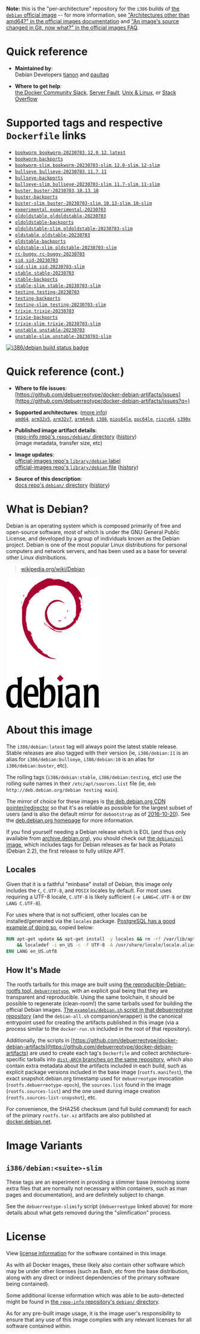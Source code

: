 <!--

********************************************************************************

WARNING:

    DO NOT EDIT "debian/README.md"

    IT IS AUTO-GENERATED

    (from the other files in "debian/" combined with a set of templates)

********************************************************************************

-->

**Note:** this is the "per-architecture" repository for the `i386` builds of [the `debian` official image](https://hub.docker.com/_/debian) -- for more information, see ["Architectures other than amd64?" in the official images documentation](https://github.com/docker-library/official-images#architectures-other-than-amd64) and ["An image's source changed in Git, now what?" in the official images FAQ](https://github.com/docker-library/faq#an-images-source-changed-in-git-now-what).

# Quick reference

-	**Maintained by**:  
	Debian Developers [tianon](https://qa.debian.org/developer.php?login=tianon) and [paultag](https://qa.debian.org/developer.php?login=paultag)

-	**Where to get help**:  
	[the Docker Community Slack](https://dockr.ly/comm-slack), [Server Fault](https://serverfault.com/help/on-topic), [Unix & Linux](https://unix.stackexchange.com/help/on-topic), or [Stack Overflow](https://stackoverflow.com/help/on-topic)

# Supported tags and respective `Dockerfile` links

-	[`bookworm`, `bookworm-20230703`, `12.0`, `12`, `latest`](https://github.com/debuerreotype/docker-debian-artifacts/blob/a7214d9992d225e070d836fc1bd1c71dab6b0ce8/bookworm/Dockerfile)
-	[`bookworm-backports`](https://github.com/debuerreotype/docker-debian-artifacts/blob/a7214d9992d225e070d836fc1bd1c71dab6b0ce8/bookworm/backports/Dockerfile)
-	[`bookworm-slim`, `bookworm-20230703-slim`, `12.0-slim`, `12-slim`](https://github.com/debuerreotype/docker-debian-artifacts/blob/a7214d9992d225e070d836fc1bd1c71dab6b0ce8/bookworm/slim/Dockerfile)
-	[`bullseye`, `bullseye-20230703`, `11.7`, `11`](https://github.com/debuerreotype/docker-debian-artifacts/blob/a7214d9992d225e070d836fc1bd1c71dab6b0ce8/bullseye/Dockerfile)
-	[`bullseye-backports`](https://github.com/debuerreotype/docker-debian-artifacts/blob/a7214d9992d225e070d836fc1bd1c71dab6b0ce8/bullseye/backports/Dockerfile)
-	[`bullseye-slim`, `bullseye-20230703-slim`, `11.7-slim`, `11-slim`](https://github.com/debuerreotype/docker-debian-artifacts/blob/a7214d9992d225e070d836fc1bd1c71dab6b0ce8/bullseye/slim/Dockerfile)
-	[`buster`, `buster-20230703`, `10.13`, `10`](https://github.com/debuerreotype/docker-debian-artifacts/blob/a7214d9992d225e070d836fc1bd1c71dab6b0ce8/buster/Dockerfile)
-	[`buster-backports`](https://github.com/debuerreotype/docker-debian-artifacts/blob/a7214d9992d225e070d836fc1bd1c71dab6b0ce8/buster/backports/Dockerfile)
-	[`buster-slim`, `buster-20230703-slim`, `10.13-slim`, `10-slim`](https://github.com/debuerreotype/docker-debian-artifacts/blob/a7214d9992d225e070d836fc1bd1c71dab6b0ce8/buster/slim/Dockerfile)
-	[`experimental`, `experimental-20230703`](https://github.com/debuerreotype/docker-debian-artifacts/blob/a7214d9992d225e070d836fc1bd1c71dab6b0ce8/experimental/Dockerfile)
-	[`oldoldstable`, `oldoldstable-20230703`](https://github.com/debuerreotype/docker-debian-artifacts/blob/a7214d9992d225e070d836fc1bd1c71dab6b0ce8/oldoldstable/Dockerfile)
-	[`oldoldstable-backports`](https://github.com/debuerreotype/docker-debian-artifacts/blob/a7214d9992d225e070d836fc1bd1c71dab6b0ce8/oldoldstable/backports/Dockerfile)
-	[`oldoldstable-slim`, `oldoldstable-20230703-slim`](https://github.com/debuerreotype/docker-debian-artifacts/blob/a7214d9992d225e070d836fc1bd1c71dab6b0ce8/oldoldstable/slim/Dockerfile)
-	[`oldstable`, `oldstable-20230703`](https://github.com/debuerreotype/docker-debian-artifacts/blob/a7214d9992d225e070d836fc1bd1c71dab6b0ce8/oldstable/Dockerfile)
-	[`oldstable-backports`](https://github.com/debuerreotype/docker-debian-artifacts/blob/a7214d9992d225e070d836fc1bd1c71dab6b0ce8/oldstable/backports/Dockerfile)
-	[`oldstable-slim`, `oldstable-20230703-slim`](https://github.com/debuerreotype/docker-debian-artifacts/blob/a7214d9992d225e070d836fc1bd1c71dab6b0ce8/oldstable/slim/Dockerfile)
-	[`rc-buggy`, `rc-buggy-20230703`](https://github.com/debuerreotype/docker-debian-artifacts/blob/a7214d9992d225e070d836fc1bd1c71dab6b0ce8/rc-buggy/Dockerfile)
-	[`sid`, `sid-20230703`](https://github.com/debuerreotype/docker-debian-artifacts/blob/a7214d9992d225e070d836fc1bd1c71dab6b0ce8/sid/Dockerfile)
-	[`sid-slim`, `sid-20230703-slim`](https://github.com/debuerreotype/docker-debian-artifacts/blob/a7214d9992d225e070d836fc1bd1c71dab6b0ce8/sid/slim/Dockerfile)
-	[`stable`, `stable-20230703`](https://github.com/debuerreotype/docker-debian-artifacts/blob/a7214d9992d225e070d836fc1bd1c71dab6b0ce8/stable/Dockerfile)
-	[`stable-backports`](https://github.com/debuerreotype/docker-debian-artifacts/blob/a7214d9992d225e070d836fc1bd1c71dab6b0ce8/stable/backports/Dockerfile)
-	[`stable-slim`, `stable-20230703-slim`](https://github.com/debuerreotype/docker-debian-artifacts/blob/a7214d9992d225e070d836fc1bd1c71dab6b0ce8/stable/slim/Dockerfile)
-	[`testing`, `testing-20230703`](https://github.com/debuerreotype/docker-debian-artifacts/blob/a7214d9992d225e070d836fc1bd1c71dab6b0ce8/testing/Dockerfile)
-	[`testing-backports`](https://github.com/debuerreotype/docker-debian-artifacts/blob/a7214d9992d225e070d836fc1bd1c71dab6b0ce8/testing/backports/Dockerfile)
-	[`testing-slim`, `testing-20230703-slim`](https://github.com/debuerreotype/docker-debian-artifacts/blob/a7214d9992d225e070d836fc1bd1c71dab6b0ce8/testing/slim/Dockerfile)
-	[`trixie`, `trixie-20230703`](https://github.com/debuerreotype/docker-debian-artifacts/blob/a7214d9992d225e070d836fc1bd1c71dab6b0ce8/trixie/Dockerfile)
-	[`trixie-backports`](https://github.com/debuerreotype/docker-debian-artifacts/blob/a7214d9992d225e070d836fc1bd1c71dab6b0ce8/trixie/backports/Dockerfile)
-	[`trixie-slim`, `trixie-20230703-slim`](https://github.com/debuerreotype/docker-debian-artifacts/blob/a7214d9992d225e070d836fc1bd1c71dab6b0ce8/trixie/slim/Dockerfile)
-	[`unstable`, `unstable-20230703`](https://github.com/debuerreotype/docker-debian-artifacts/blob/a7214d9992d225e070d836fc1bd1c71dab6b0ce8/unstable/Dockerfile)
-	[`unstable-slim`, `unstable-20230703-slim`](https://github.com/debuerreotype/docker-debian-artifacts/blob/a7214d9992d225e070d836fc1bd1c71dab6b0ce8/unstable/slim/Dockerfile)

[![i386/debian build status badge](https://img.shields.io/jenkins/s/https/doi-janky.infosiftr.net/job/multiarch/job/i386/job/debian.svg?label=i386/debian%20%20build%20job)](https://doi-janky.infosiftr.net/job/multiarch/job/i386/job/debian/)

# Quick reference (cont.)

-	**Where to file issues**:  
	[https://github.com/debuerreotype/docker-debian-artifacts/issues](https://github.com/debuerreotype/docker-debian-artifacts/issues?q=)

-	**Supported architectures**: ([more info](https://github.com/docker-library/official-images#architectures-other-than-amd64))  
	[`amd64`](https://hub.docker.com/r/amd64/debian/), [`arm32v5`](https://hub.docker.com/r/arm32v5/debian/), [`arm32v7`](https://hub.docker.com/r/arm32v7/debian/), [`arm64v8`](https://hub.docker.com/r/arm64v8/debian/), [`i386`](https://hub.docker.com/r/i386/debian/), [`mips64le`](https://hub.docker.com/r/mips64le/debian/), [`ppc64le`](https://hub.docker.com/r/ppc64le/debian/), [`riscv64`](https://hub.docker.com/r/riscv64/debian/), [`s390x`](https://hub.docker.com/r/s390x/debian/)

-	**Published image artifact details**:  
	[repo-info repo's `repos/debian/` directory](https://github.com/docker-library/repo-info/blob/master/repos/debian) ([history](https://github.com/docker-library/repo-info/commits/master/repos/debian))  
	(image metadata, transfer size, etc)

-	**Image updates**:  
	[official-images repo's `library/debian` label](https://github.com/docker-library/official-images/issues?q=label%3Alibrary%2Fdebian)  
	[official-images repo's `library/debian` file](https://github.com/docker-library/official-images/blob/master/library/debian) ([history](https://github.com/docker-library/official-images/commits/master/library/debian))

-	**Source of this description**:  
	[docs repo's `debian/` directory](https://github.com/docker-library/docs/tree/master/debian) ([history](https://github.com/docker-library/docs/commits/master/debian))

# What is Debian?

Debian is an operating system which is composed primarily of free and open-source software, most of which is under the GNU General Public License, and developed by a group of individuals known as the Debian project. Debian is one of the most popular Linux distributions for personal computers and network servers, and has been used as a base for several other Linux distributions.

> [wikipedia.org/wiki/Debian](https://en.wikipedia.org/wiki/Debian)

![logo](https://raw.githubusercontent.com/docker-library/docs/b449be7df57e9ed9086bb5821bfb5d6cdc5d67a4/debian/logo.png)

# About this image

The `i386/debian:latest` tag will always point the latest stable release. Stable releases are also tagged with their version (ie, `i386/debian:11` is an alias for `i386/debian:bullseye`, `i386/debian:10` is an alias for `i386/debian:buster`, etc).

The rolling tags (`i386/debian:stable`, `i386/debian:testing`, etc) use the rolling suite names in their `/etc/apt/sources.list` file (ie, `deb http://deb.debian.org/debian testing main`).

The mirror of choice for these images is [the deb.debian.org CDN pointer/redirector](https://deb.debian.org) so that it's as reliable as possible for the largest subset of users (and is also the default mirror for `debootstrap` as of [2016-10-20](https://anonscm.debian.org/cgit/d-i/debootstrap.git/commit/?id=9e8bc60ad1ccf3a25ce7890526b70059f3e770de)). See the [deb.debian.org homepage](https://deb.debian.org) for more information.

If you find yourself needing a Debian release which is EOL (and thus only available from [archive.debian.org](http://archive.debian.org)), you should check out [the `debian/eol` image](https://hub.docker.com/r/debian/eol/), which includes tags for Debian releases as far back as Potato (Debian 2.2), the first release to fully utilize APT.

## Locales

Given that it is a faithful "minbase" install of Debian, this image only includes the `C`, `C.UTF-8`, and `POSIX` locales by default. For most uses requiring a UTF-8 locale, `C.UTF-8` is likely sufficient (`-e LANG=C.UTF-8` or `ENV LANG C.UTF-8`).

For uses where that is not sufficient, other locales can be installed/generated via the `locales` package. [PostgreSQL has a good example of doing so](https://github.com/docker-library/postgres/blob/69bc540ecfffecce72d49fa7e4a46680350037f9/9.6/Dockerfile#L21-L24), copied below:

```dockerfile
RUN apt-get update && apt-get install -y locales && rm -rf /var/lib/apt/lists/* \
	&& localedef -i en_US -c -f UTF-8 -A /usr/share/locale/locale.alias en_US.UTF-8
ENV LANG en_US.utf8
```

## How It's Made

The rootfs tarballs for this image are built using [the reproducible-Debian-rootfs tool, `debuerreotype`](https://github.com/debuerreotype/debuerreotype), with an explicit goal being that they are transparent and reproducible. Using the same toolchain, it should be possible to regenerate (clean-room!) the same tarballs used for building the official Debian images. [The `examples/debian.sh` script in that debuerreotype repository](https://github.com/debuerreotype/debuerreotype/blob/master/examples/debian.sh) (and the `debian-all.sh` companion/wrapper) is the canonical entrypoint used for creating the artifacts published in this image (via a process similar to the `docker-run.sh` included in the root of that repository).

Additionally, the scripts in [https://github.com/debuerreotype/docker-debian-artifacts](https://github.com/debuerreotype/docker-debian-artifacts) are used to create each tag's `Dockerfile` and collect architecture-specific tarballs into [`dist-ARCH` branches on the same repository](https://github.com/debuerreotype/docker-debian-artifacts/branches), which also contain extra metadata about the artifacts included in each build, such as explicit package versions included in the base image (`rootfs.manifest`), the exact snapshot.debian.org timestamp used for `debuerreotype` invocation (`rootfs.debuerreotype-epoch`), the `sources.list` found in the image (`rootfs.sources-list`) and the one used during image creation (`rootfs.sources-list-snapshot`), etc.

For convenience, the SHA256 checksum (and full build command) for each of the primary `rootfs.tar.xz` artifacts are also published at [docker.debian.net](https://docker.debian.net/).

# Image Variants

## `i386/debian:<suite>-slim`

These tags are an experiment in providing a slimmer base (removing some extra files that are normally not necessary within containers, such as man pages and documentation), and are definitely subject to change.

See the `debuerreotype-slimify` script (`debuerreotype` linked above) for more details about what gets removed during the "slimification" process.

# License

View [license information](https://www.debian.org/social_contract#guidelines) for the software contained in this image.

As with all Docker images, these likely also contain other software which may be under other licenses (such as Bash, etc from the base distribution, along with any direct or indirect dependencies of the primary software being contained).

Some additional license information which was able to be auto-detected might be found in [the `repo-info` repository's `debian/` directory](https://github.com/docker-library/repo-info/tree/master/repos/debian).

As for any pre-built image usage, it is the image user's responsibility to ensure that any use of this image complies with any relevant licenses for all software contained within.
